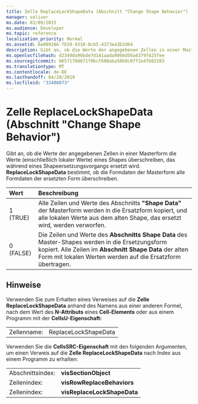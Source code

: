 ```yaml
---
title: Zelle ReplaceLockShapeData (Abschnitt "Change Shape Behavior")
manager: soliver
ms.date: 03/09/2015
ms.audience: Developer
ms.topic: reference
localization_priority: Normal
ms.assetid: 6a089266-7b19-4310-8cb5-4373ea3b2d64
description: Gibt an, ob die Werte der angegebenen Zellen in einer Masterform die Werte (einschließlich lokaler Werte) eines Shapes überschreiben, das während eines Shapeersetzungsvorgangs ersetzt wird. ReplaceLockShapeData bestimmt, ob die Formdaten der Masterform alle Formdaten der ersetzten Form überschreiben.
ms.openlocfilehash: d2349da96bde7d141aada9066d56a4379f425fee
ms.sourcegitcommit: 8657170d071f9bcf680aba50b9c07f2a4fb82283
ms.translationtype: MT
ms.contentlocale: de-DE
ms.lasthandoff: 04/28/2019
ms.locfileid: "33408873"
---
```

# <a name="replacelockshapedata-cell-change-shape-behavior-section"></a>Zelle ReplaceLockShapeData (Abschnitt "Change Shape Behavior")

Gibt an, ob die Werte der angegebenen Zellen in einer Masterform die Werte (einschließlich lokaler Werte) eines Shapes überschreiben, das während eines Shapeersetzungsvorgangs ersetzt wird. **ReplaceLockShapeData** bestimmt, ob die Formdaten der Masterform alle Formdaten der ersetzten Form überschreiben. 
  
|**Wert**|**Beschreibung**|
|:-----|:-----|
|1 (TRUE)  <br/> |Alle Zeilen und Werte des Abschnitts **"Shape Data"** der Masterform werden in die Ersatzform kopiert, und alle lokalen Werte aus dem alten Shape, das ersetzt wird, werden verworfen.  <br/> |
|0 (FALSE)  <br/> |Die Zeilen und Werte des **Abschnitts Shape Data** des Master-Shapes werden in die Ersetzungsform kopiert. Alle Zeilen im **Abschnitt Shape Data** der alten Form mit lokalen Werten werden auf die Ersatzform übertragen.  <br/> |
   
## <a name="remarks"></a>Hinweise

Verwenden Sie zum Erhalten eines Verweises auf die **Zelle ReplaceLockShapeData** anhand des Namens aus einer anderen Formel, nach dem Wert des **N-Attributs** eines **Cell-Elements** oder aus einem Programm mit der **CellsU-Eigenschaft:** 
  
|||
|:-----|:-----|
| Zellenname:  <br/> | ReplaceLockShapeData  <br/> |
   
Verwenden Sie die **CellsSRC-Eigenschaft** mit den folgenden Argumenten, um einen Verweis auf die **Zelle ReplaceLockShapeData** nach Index aus einem Programm zu erhalten: 
  
|||
|:-----|:-----|
| Abschnittsindex:  <br/> |**visSectionObject** <br/> |
| Zeilenindex:  <br/> |**visRowReplaceBehaviors** <br/> |
| Zellenindex:  <br/> |**visReplaceLockShapeData** <br/> |
   

